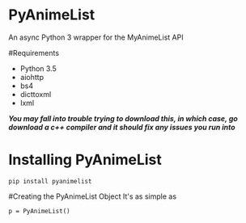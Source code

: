 # PyAnimeList
An async Python 3 wrapper for the MyAnimeList API

#Requirements
* Python 3.5
* aiohttp
* bs4
* dicttoxml
* lxml

***You may fall into trouble trying to download this, in which case, go download a c++ compiler and it should fix any issues you run into***


# Installing PyAnimeList
 ```
 pip install pyanimelist
 ```

#Creating the PyAnimeList Object
It's as simple as
```
p = PyAnimeList()
```
